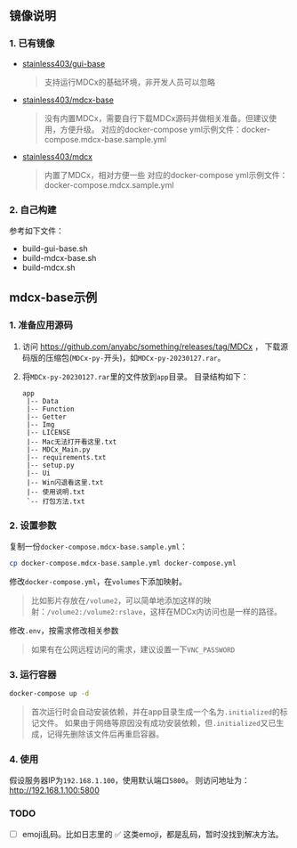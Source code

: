 
## 镜像说明
### 1. 已有镜像
- [stainless403/gui-base](https://hub.docker.com/r/stainless403/gui-base)
  > 支持运行MDCx的基础环境，非开发人员可以忽略

- [stainless403/mdcx-base](https://hub.docker.com/r/stainless403/mdcx-base)
  > 没有内置MDCx，需要自行下载MDCx源码并做相关准备。但建议使用，方便升级。
  > 对应的docker-compose yml示例文件：docker-compose.mdcx-base.sample.yml

- [stainless403/mdcx](https://hub.docker.com/r/stainless403/mdcx)
  > 内置了MDCx，相对方便一些
  > 对应的docker-compose yml示例文件：docker-compose.mdcx.sample.yml
  
### 2. 自己构建
参考如下文件：
- build-gui-base.sh
- build-mdcx-base.sh
- build-mdcx.sh
  
## mdcx-base示例
### 1. 准备应用源码
1. 访问 https://github.com/anyabc/something/releases/tag/MDCx ，
下载源码版的压缩包(`MDCx-py-`开头)，如`MDCx-py-20230127.rar`。

2. 将`MDCx-py-20230127.rar`里的文件放到`app`目录。
目录结构如下：
   ```
   app
    |-- Data
    |-- Function
    |-- Getter
    |-- Img
    |-- LICENSE
    |-- Mac无法打开看这里.txt
    |-- MDCx_Main.py
    |-- requirements.txt
    |-- setup.py
    |-- Ui
    |-- Win闪退看这里.txt
    |-- 使用说明.txt
    `-- 打包方法.txt
    ```

### 2. 设置参数
复制一份`docker-compose.mdcx-base.sample.yml`：
```bash
cp docker-compose.mdcx-base.sample.yml docker-compose.yml
```

修改`docker-compose.yml`，在`volumes`下添加映射。
> 比如影片存放在`/volume2`，可以简单地添加这样的映射：`/volume2:/volume2:rslave`，这样在MDCx内访问也是一样的路径。

修改`.env`，按需求修改相关参数
> 如果有在公网远程访问的需求，建议设置一下`VNC_PASSWORD`

### 3. 运行容器
```bash
docker-compose up -d
```

> 首次运行时会自动安装依赖，并在app目录生成一个名为`.initialized`的标记文件。
> 如果由于网络等原因没有成功安装依赖，但`.initialized`又已生成，记得先删除该文件后再重启容器。

### 4. 使用
假设服务器IP为`192.168.1.100`，使用默认端口`5800`。
则访问地址为：http://192.168.1.100:5800

### TODO
- [ ] emoji乱码。比如日志里的 ✅ 这类emoji，都是乱码，暂时没找到解决方法。